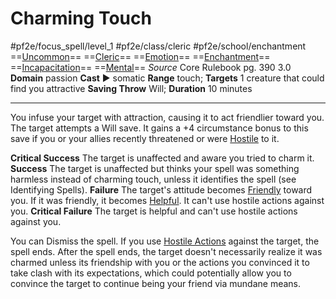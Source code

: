 # Charming Touch
#pf2e/focus_spell/level_1 #pf2e/class/cleric #pf2e/school/enchantment 
==[Uncommon](rules/traits/uncommon.md)== ==[Cleric](rules/traits/cleric.md)== ==[Emotion](rules/traits/emotion.md)== ==[Enchantment](rules/traits/enchantment.md)== ==[Incapacitation](rules/traits/incapacitation.md)== ==[Mental](rules/traits/mental.md)==
*Source* Core Rulebook pg. 390 3.0
**Domain** passion
**Cast** ► somatic
**Range** touch; **Targets** 1 creature that could find you attractive
**Saving Throw** Will; **Duration** 10 minutes

---
You infuse your target with attraction, causing it to act friendlier toward you. The target attempts a Will save. It gains a +4 circumstance bonus to this save if you or your allies recently threatened or were [Hostile](../../../Conditions/Hostile.md) to it.

**Critical Success** The target is unaffected and aware you tried to charm it.
**Success** The target is unaffected but thinks your spell was something harmless instead of charming touch, unless it identifies the spell (see Identifying Spells).
**Failure** The target's attitude becomes [Friendly](../../../Conditions/Friendly.md) toward you. If it was friendly, it becomes [Helpful](../../../Conditions/Helpful.md). It can't use hostile actions against you.
**Critical Failure** The target is helpful and can't use hostile actions against you.

You can Dismiss the spell. If you use [Hostile Actions](rules/Hostile%20Actions.md) against the target, the spell ends. After the spell ends, the target doesn't necessarily realize it was charmed unless its friendship with you or the actions you convinced it to take clash with its expectations, which could potentially allow you to convince the target to continue being your friend via mundane means.